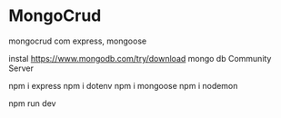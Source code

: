# MongoCrud
mongocrud com express, mongoose


instal https://www.mongodb.com/try/download mongo db Community Server

npm i express
npm i dotenv
npm i mongoose
npm i nodemon

npm run dev

